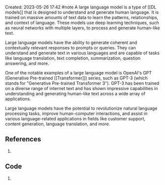 Created: 2023-05-26 17:42
#note
A large language model is a type of [[DL models]] that is designed to understand and generate human language. It is trained on massive amounts of text data to learn the patterns, relationships, and context of language. These models use deep learning techniques, such as neural networks with multiple layers, to process and generate human-like text.

Large language models have the ability to generate coherent and contextually relevant responses to prompts or queries. They can understand and generate text in various languages and are capable of tasks like language translation, text completion, summarization, question answering, and more.

One of the notable examples of a large language model is OpenAI's GPT (Generative Pre-trained [[Transformer]]) series, such as GPT-3 (which stands for "Generative Pre-trained Transformer 3"). GPT-3 has been trained on a diverse range of internet text and has shown impressive capabilities in understanding and generating human-like text across a wide array of applications.

Large language models have the potential to revolutionize natural language processing tasks, improve human-computer interactions, and assist in various language-related applications in fields like customer support, content generation, language translation, and more.


## References
1. 

## Code
1. 